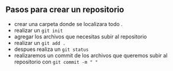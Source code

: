 ## Pasos para crear un repositorio
- crear una carpeta donde se localizara todo .
- realizar un `git init`
- agregar los archivos que necesitas subir al repositorio
- realizar un `git add .` 
- despues realiza un  `git status`
- realizaremos un commit de los archivos que queremos subir al 
repositorio con 	`git commit -m " "`


